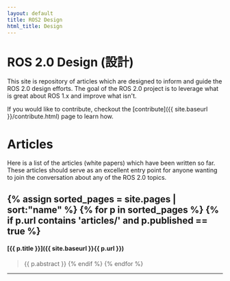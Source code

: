 ```yaml
---
layout: default
title: ROS2 Design
html_title: Design
---
```


# ROS 2.0 Design (設計)

This site is repository of articles which are designed to inform and guide the ROS 2.0 design efforts.
The goal of the ROS 2.0 project is to leverage what is great about ROS 1.x and improve what isn't.

If you would like to contribute, checkout the [contribute]({{ site.baseurl }}/contribute.html) page to learn how.

# Articles

Here is a list of the articles (white papers) which have been written so far. These articles should serve as an excellent entry point for anyone wanting to join the conversation about any of the ROS 2.0 topics.

{% assign sorted_pages = site.pages | sort:"name" %}
{% for p in sorted_pages %}
    {% if p.url contains 'articles/' and p.published == true %}
----

#### [{{ p.title }}]({{ site.baseurl }}{{ p.url }})

> {{ p.abstract }}
    {% endif %}
{% endfor %}

----

<div class="unpublished" style="display: none;" markdown="1">
# Unpublished Articles

These articles are not finished or maybe not even started yet:

{% assign sorted_pages = site.pages | sort:"name" %}
{% for p in sorted_pages %}
    {% if p.url contains 'articles/' and p.published != true %}
----

#### [{{ p.title }}]({{ site.baseurl }}{{ p.url }})

> {{ p.abstract }}
    {% endif %}
{% endfor %}

----
</div>
